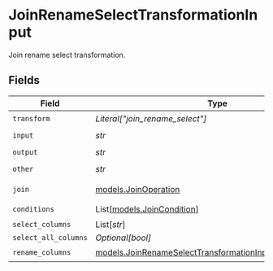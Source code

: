 # JoinRenameSelectTransformationInput

Join rename select transformation.


## Fields

| Field                                                                                                                    | Type                                                                                                                     | Required                                                                                                                 | Description                                                                                                              |
| ------------------------------------------------------------------------------------------------------------------------ | ------------------------------------------------------------------------------------------------------------------------ | ------------------------------------------------------------------------------------------------------------------------ | ------------------------------------------------------------------------------------------------------------------------ |
| `transform`                                                                                                              | *Literal["join_rename_select"]*                                                                                          | :heavy_check_mark:                                                                                                       | N/A                                                                                                                      |
| `input`                                                                                                                  | *str*                                                                                                                    | :heavy_check_mark:                                                                                                       | N/A                                                                                                                      |
| `output`                                                                                                                 | *str*                                                                                                                    | :heavy_check_mark:                                                                                                       | N/A                                                                                                                      |
| `other`                                                                                                                  | *str*                                                                                                                    | :heavy_check_mark:                                                                                                       | N/A                                                                                                                      |
| `join`                                                                                                                   | [models.JoinOperation](../models/joinoperation.md)                                                                       | :heavy_check_mark:                                                                                                       | Join operation.                                                                                                          |
| `conditions`                                                                                                             | List[[models.JoinCondition](../models/joincondition.md)]                                                                 | :heavy_check_mark:                                                                                                       | N/A                                                                                                                      |
| `select_columns`                                                                                                         | List[*str*]                                                                                                              | :heavy_minus_sign:                                                                                                       | N/A                                                                                                                      |
| `select_all_columns`                                                                                                     | *Optional[bool]*                                                                                                         | :heavy_minus_sign:                                                                                                       | N/A                                                                                                                      |
| `rename_columns`                                                                                                         | [models.JoinRenameSelectTransformationInputRenameColumns](../models/joinrenameselecttransformationinputrenamecolumns.md) | :heavy_check_mark:                                                                                                       | N/A                                                                                                                      |